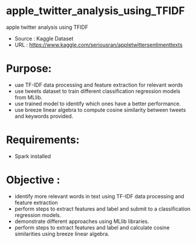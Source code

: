 # apple_twitter_analysis_using_TFIDF
apple twitter analysis using TFIDF
- Source : Kaggle Dataset
- URL : https://www.kaggle.com/seriousran/appletwittersentimenttexts

# Purpose: 
- uae TF-IDF data processing and feature extraction for relevant words
- use tweets dataset to train different classification regression models from MLlib.
- use trained model to identify which ones have a better performance.
- use breeze linear algebra to compute cosine similarity between tweets and keywords provided.
	
# Requirements: 
- Spark installed

# Objective :
- identify more relevant words in text using TF-IDF data processing and feature extraction
- perform steps to extract features and label and submit to a classification regression models.
- demonstrate different approaches using MLlib libraries. 
- perform steps to extract features and label and calculate cosine similarities using breeze linear algebra.